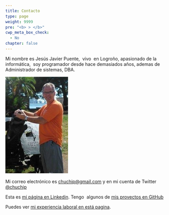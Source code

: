 ```yaml
---
title: Contacto
type: page
weight: 9999
pre: "<b> > </b>"
cwp_meta_box_check:
  - No
chapter: false
---
```

 
 Mi nombre es Jesús Javier Puente,  vivo  en Logroño, apasionado de la informática,  soy programador desde hace demasiados años, ademas de Administrador de sistemas, DBA.
 <!--more-->
![Yo mismo](/images/2018/08/yo_n-2-195x300.jpg)


Mi correo electrónico es [chuchip@gmail.com][1] y en mi cuenta de Twitter  <a href="https://twitter.com/chuchip" target="_blank" rel="noopener">@chuchip</a>

Esta es <a href="http://www.linkedin.com/in/jesus-javier-puente" target="_blank" rel="noopener">mi página en Linkedin</a>. Tengo  algunos de <a href="https://github.com/chuchip" target="_blank" rel="noopener">mis provectos en GitHub</a>

Puedes ver [mi experiencia laboral en está pagina][2].

 [1]: mailto://chuchip@gmail.com
 [2]: /contacto/experiencia_laboral/